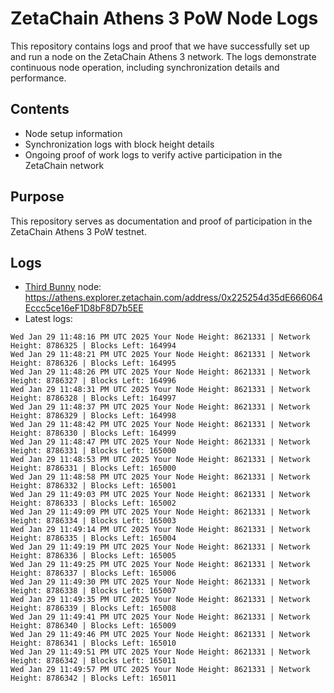# ZetaChain Athens 3 PoW Node Logs
This repository contains logs and proof that we have successfully set up and run a node on the ZetaChain Athens 3 network. The logs demonstrate continuous node operation, including synchronization details and performance.

## Contents
- Node setup information
- Synchronization logs with block height details
- Ongoing proof of work logs to verify active participation in the ZetaChain network

## Purpose
This repository serves as documentation and proof of participation in the ZetaChain Athens 3 PoW testnet.

## Logs

- [Third Bunny](https://thirdbunny.xyz/) node: https://athens.explorer.zetachain.com/address/0x225254d35dE666064Eccc5ce16eF1D8bF8D7b5EE
- Latest logs:
```
Wed Jan 29 11:48:16 PM UTC 2025 Your Node Height: 8621331 | Network Height: 8786325 | Blocks Left: 164994
Wed Jan 29 11:48:21 PM UTC 2025 Your Node Height: 8621331 | Network Height: 8786326 | Blocks Left: 164995
Wed Jan 29 11:48:26 PM UTC 2025 Your Node Height: 8621331 | Network Height: 8786327 | Blocks Left: 164996
Wed Jan 29 11:48:31 PM UTC 2025 Your Node Height: 8621331 | Network Height: 8786328 | Blocks Left: 164997
Wed Jan 29 11:48:37 PM UTC 2025 Your Node Height: 8621331 | Network Height: 8786329 | Blocks Left: 164998
Wed Jan 29 11:48:42 PM UTC 2025 Your Node Height: 8621331 | Network Height: 8786330 | Blocks Left: 164999
Wed Jan 29 11:48:47 PM UTC 2025 Your Node Height: 8621331 | Network Height: 8786331 | Blocks Left: 165000
Wed Jan 29 11:48:53 PM UTC 2025 Your Node Height: 8621331 | Network Height: 8786331 | Blocks Left: 165000
Wed Jan 29 11:48:58 PM UTC 2025 Your Node Height: 8621331 | Network Height: 8786332 | Blocks Left: 165001
Wed Jan 29 11:49:03 PM UTC 2025 Your Node Height: 8621331 | Network Height: 8786333 | Blocks Left: 165002
Wed Jan 29 11:49:09 PM UTC 2025 Your Node Height: 8621331 | Network Height: 8786334 | Blocks Left: 165003
Wed Jan 29 11:49:14 PM UTC 2025 Your Node Height: 8621331 | Network Height: 8786335 | Blocks Left: 165004
Wed Jan 29 11:49:19 PM UTC 2025 Your Node Height: 8621331 | Network Height: 8786336 | Blocks Left: 165005
Wed Jan 29 11:49:25 PM UTC 2025 Your Node Height: 8621331 | Network Height: 8786337 | Blocks Left: 165006
Wed Jan 29 11:49:30 PM UTC 2025 Your Node Height: 8621331 | Network Height: 8786338 | Blocks Left: 165007
Wed Jan 29 11:49:35 PM UTC 2025 Your Node Height: 8621331 | Network Height: 8786339 | Blocks Left: 165008
Wed Jan 29 11:49:41 PM UTC 2025 Your Node Height: 8621331 | Network Height: 8786340 | Blocks Left: 165009
Wed Jan 29 11:49:46 PM UTC 2025 Your Node Height: 8621331 | Network Height: 8786341 | Blocks Left: 165010
Wed Jan 29 11:49:51 PM UTC 2025 Your Node Height: 8621331 | Network Height: 8786342 | Blocks Left: 165011
Wed Jan 29 11:49:57 PM UTC 2025 Your Node Height: 8621331 | Network Height: 8786342 | Blocks Left: 165011
```
